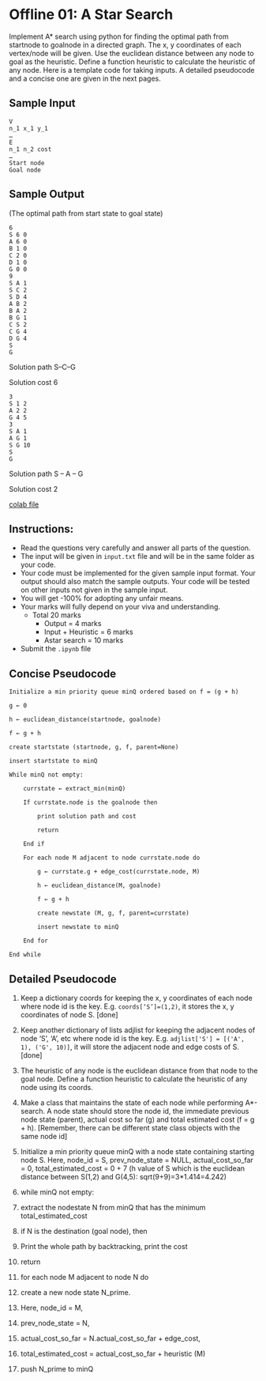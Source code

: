 # Offline 01: A Star Search

Implement A* search using python for finding the optimal path from startnode to goalnode in a directed graph. The x, y coordinates of each vertex/node will be given. Use the euclidean distance between any node to goal as the heuristic. Define a function heuristic to calculate the heuristic of any node. Here is a template code for taking inputs. A detailed pseudocode and a concise one are given in the next pages.

## Sample Input

```
V
n_1 x_1 y_1
…
E
n_1 n_2 cost
…
Start node
Goal node
```

## Sample Output

(The optimal path from start state to goal state)

```
6
S 6 0
A 6 0
B 1 0
C 2 0
D 1 0
G 0 0
9
S A 1
S C 2
S D 4
A B 2
B A 2
B G 1
C S 2
C G 4
D G 4
S
G
```

Solution path S–C–G

Solution cost 6

```
3
S 1 2
A 2 2
G 4 5
3
S A 1
A G 1
S G 10
S
G
```

Solution path S – A – G

Solution cost 2

[colab file](https://colab.research.google.com/drive/1Ek7fvJxb6qwJrwBW_-tm7veTyQWhW0jU?usp=sharing)

## Instructions:

- Read the questions very carefully and answer all parts of the question.
- The input will be given in `input.txt` file and will be in the same folder as your code.
- Your code must be implemented for the given sample input format. Your output should also match the sample outputs. Your code will be tested on other inputs not given in the sample input.
- You will get -100% for adopting any unfair means.
- Your marks will fully depend on your viva and understanding.
    - Total 20 marks
        - Output = 4 marks
        - Input + Heuristic = 6 marks
        - Astar search = 10 marks
- Submit the `.ipynb` file

## Concise Pseudocode

```
Initialize a min priority queue minQ ordered based on f = (g + h)

g ← 0

h ← euclidean_distance(startnode, goalnode)

f ← g + h

create startstate (startnode, g, f, parent=None)

insert startstate to minQ

While minQ not empty:

    currstate ← extract_min(minQ)

    If currstate.node is the goalnode then

        print solution path and cost

        return

    End if

    For each node M adjacent to node currstate.node do

        g ← currstate.g + edge_cost(currstate.node, M)

        h ← euclidean_distance(M, goalnode)

        f ← g + h

        create newstate (M, g, f, parent=currstate)

        insert newstate to minQ

    End for

End while
```

## Detailed Pseudocode

1. Keep a dictionary coords for keeping the x, y coordinates of each node where node id is the key. E.g. `coords[‘S’]=(1,2)`, it stores the x, y coordinates of node S. [done]

2. Keep another dictionary of lists adjlist for keeping the adjacent nodes of node ‘S’, ‘A’, etc where node id is the key. E.g. `adjlist['S'] = [('A', 1), ('G', 10)]`, it will store the adjacent node and edge costs of S. [done]

3. The heuristic of any node is the euclidean distance from that node to the goal node. Define a function heuristic to calculate the heuristic of any node using its coords.

4. Make a class that maintains the state of each node while performing A*-search. A node state should store the node id, the immediate previous node state (parent), actual cost so far (g) and total estimated cost (f = g + h). [Remember, there can be different state class objects with the same node id]

5. Initialize a min priority queue minQ with a node state containing starting node S. Here, node_id = S, prev_node_state = NULL, actual_cost_so_far = 0, total_estimated_cost = 0 + 7 (h value of S which is the euclidean distance between S(1,2) and G(4,5): sqrt(9+9)=3*1.414=4.242)

6. while minQ not empty:

7. extract the nodestate N from minQ that has the minimum total_estimated_cost

8. if N is the destination (goal node), then

9. Print the whole path by backtracking, print the cost

10. return

11. for each node M adjacent to node N do

12. create a new node state N_prime.

13. Here, node_id = M,

14. prev_node_state = N,

15. actual_cost_so_far = N.actual_cost_so_far + edge_cost,

16. total_estimated_cost = actual_cost_so_far + heuristic (M)

17. push N_prime to minQ